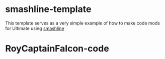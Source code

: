 # smashline-template
This template serves as a very simple example of how to make code mods for Ultimate using [smashline](https://github.com/blu-dev/smashline)
# RoyCaptainFalcon-code
